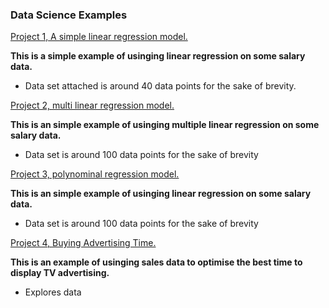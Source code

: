 ### Data Science Examples


[Project 1, A simple linear regression model.](https://github.com/BryanMcGuire-DataScience/simple_linear_regression)

**This is a simple example of usinging linear regression on some salary data.**

- Data set attached is around 40 data points for the sake of brevity.


[Project 2, multi linear regression model.](https://github.com/BryanMcGuire-DataScience/simple_linear_regression)

**This is an simple example of usinging multiple linear regression on some salary data.**

- Data set is around 100 data points for the sake of brevity



[Project 3, polynominal regression model.](https://github.com/BryanMcGuire-DataScience/simple_linear_regression)

**This is an simple example of usinging linear regression on some salary data.**

- Data set is around 100 data points for the sake of brevity


[Project 4, Buying Advertising Time.](https://github.com/BryanMcGuire-DataScience/Sales_example)

**This is an example of usinging sales data to optimise the best time to display TV advertising.**
- Explores data

